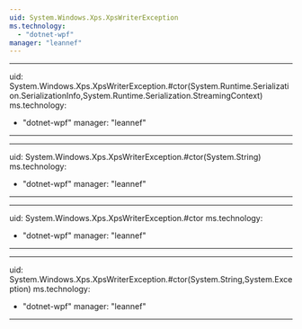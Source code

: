 ```yaml
---
uid: System.Windows.Xps.XpsWriterException
ms.technology: 
  - "dotnet-wpf"
manager: "leannef"
---
```


---
uid: System.Windows.Xps.XpsWriterException.#ctor(System.Runtime.Serialization.SerializationInfo,System.Runtime.Serialization.StreamingContext)
ms.technology: 
  - "dotnet-wpf"
manager: "leannef"
---

---
uid: System.Windows.Xps.XpsWriterException.#ctor(System.String)
ms.technology: 
  - "dotnet-wpf"
manager: "leannef"
---

---
uid: System.Windows.Xps.XpsWriterException.#ctor
ms.technology: 
  - "dotnet-wpf"
manager: "leannef"
---

---
uid: System.Windows.Xps.XpsWriterException.#ctor(System.String,System.Exception)
ms.technology: 
  - "dotnet-wpf"
manager: "leannef"
---
